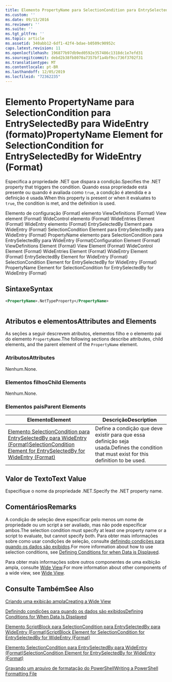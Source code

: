 ```yaml
---
title: Elemento PropertyName para SelectionCondition para EntrySelectedBy para WideEntry (Format) | Microsoft Docs
ms.custom: ''
ms.date: 09/13/2016
ms.reviewer: ''
ms.suite: ''
ms.tgt_pltfrm: ''
ms.topic: article
ms.assetid: 340abb12-6df1-42f4-bdae-b0509c90952c
caps.latest.revision: 11
ms.openlocfilehash: 196877b97db9ed0592e357486c1318dc1e7efd31
ms.sourcegitcommit: debd2b38fb8070a7357bf1a4bf9cc736f3702f31
ms.translationtype: MT
ms.contentlocale: pt-BR
ms.lasthandoff: 12/05/2019
ms.locfileid: "72362235"
---
```

# <a name="propertyname-element-for-selectioncondition-for-entryselectedby-for-wideentry-format"></a><span data-ttu-id="ea7dc-102">Elemento PropertyName para SelectionCondition para EntrySelectedBy para WideEntry (formato)</span><span class="sxs-lookup"><span data-stu-id="ea7dc-102">PropertyName Element for SelectionCondition for EntrySelectedBy for WideEntry (Format)</span></span>

<span data-ttu-id="ea7dc-103">Especifica a propriedade .NET que dispara a condição.</span><span class="sxs-lookup"><span data-stu-id="ea7dc-103">Specifies the .NET property that triggers the condition.</span></span> <span data-ttu-id="ea7dc-104">Quando essa propriedade está presente ou quando é avaliada como `true`, a condição é atendida e a definição é usada.</span><span class="sxs-lookup"><span data-stu-id="ea7dc-104">When this property is present or when it evaluates to `true`, the condition is met, and the definition is used.</span></span>

<span data-ttu-id="ea7dc-105">Elemento de configuração (Format) elemento ViewDefinitions (Format) View element (Format) WideControl elemento (Format) WideEntries Element (Format) WideEntry elemento (Format) EntrySelectedBy Element para WideEntry (Format) SelectionCondition Element para EntrySelectedBy para WideEntry (Format) PropertyName elemento para SelectionCondition para EntrySelectedBy para WideEntry (Format)</span><span class="sxs-lookup"><span data-stu-id="ea7dc-105">Configuration Element (Format) ViewDefinitions Element (Format) View Element (Format) WideControl Element (Format) WideEntries Element (Format) WideEntry Element (Format) EntrySelectedBy Element for WideEntry (Format) SelectionCondition Element for EntrySelectedBy for WideEntry (Format) PropertyName Element for SelectionCondition for EntrySelectedBy for WideEntry (Format)</span></span>

## <a name="syntax"></a><span data-ttu-id="ea7dc-106">Sintaxe</span><span class="sxs-lookup"><span data-stu-id="ea7dc-106">Syntax</span></span>

```xml
<PropertyName>.NetTypeProperty</PropertyName>
```

```csharp

```

## <a name="attributes-and-elements"></a><span data-ttu-id="ea7dc-107">Atributos e elementos</span><span class="sxs-lookup"><span data-stu-id="ea7dc-107">Attributes and Elements</span></span>

<span data-ttu-id="ea7dc-108">As seções a seguir descrevem atributos, elementos filho e o elemento pai do elemento `PropertyName`.</span><span class="sxs-lookup"><span data-stu-id="ea7dc-108">The following sections describe attributes, child elements, and the parent element of the `PropertyName` element.</span></span>

### <a name="attributes"></a><span data-ttu-id="ea7dc-109">Atributos</span><span class="sxs-lookup"><span data-stu-id="ea7dc-109">Attributes</span></span>

<span data-ttu-id="ea7dc-110">Nenhum.</span><span class="sxs-lookup"><span data-stu-id="ea7dc-110">None.</span></span>

### <a name="child-elements"></a><span data-ttu-id="ea7dc-111">Elementos filhos</span><span class="sxs-lookup"><span data-stu-id="ea7dc-111">Child Elements</span></span>

<span data-ttu-id="ea7dc-112">Nenhum.</span><span class="sxs-lookup"><span data-stu-id="ea7dc-112">None.</span></span>

### <a name="parent-elements"></a><span data-ttu-id="ea7dc-113">Elementos pais</span><span class="sxs-lookup"><span data-stu-id="ea7dc-113">Parent Elements</span></span>

|<span data-ttu-id="ea7dc-114">Elemento</span><span class="sxs-lookup"><span data-stu-id="ea7dc-114">Element</span></span>|<span data-ttu-id="ea7dc-115">Descrição</span><span class="sxs-lookup"><span data-stu-id="ea7dc-115">Description</span></span>|
|-------------|-----------------|
|[<span data-ttu-id="ea7dc-116">Elemento SelectionCondition para EntrySelectedBy para WideEntry (Format)</span><span class="sxs-lookup"><span data-stu-id="ea7dc-116">SelectionCondition Element for EntrySelectedBy for WideEntry (Format)</span></span>](./selectioncondition-element-for-entryselectedby-for-widecontrol-format.md)|<span data-ttu-id="ea7dc-117">Define a condição que deve existir para que essa definição seja usada.</span><span class="sxs-lookup"><span data-stu-id="ea7dc-117">Defines the condition that must exist for this definition to be used.</span></span>|

## <a name="text-value"></a><span data-ttu-id="ea7dc-118">Valor de Texto</span><span class="sxs-lookup"><span data-stu-id="ea7dc-118">Text Value</span></span>

<span data-ttu-id="ea7dc-119">Especifique o nome da propriedade .NET.</span><span class="sxs-lookup"><span data-stu-id="ea7dc-119">Specify the .NET property name.</span></span>

## <a name="remarks"></a><span data-ttu-id="ea7dc-120">Comentários</span><span class="sxs-lookup"><span data-stu-id="ea7dc-120">Remarks</span></span>

<span data-ttu-id="ea7dc-121">A condição de seleção deve especificar pelo menos um nome de propriedade ou um script a ser avaliado, mas não pode especificar ambos.</span><span class="sxs-lookup"><span data-stu-id="ea7dc-121">The selection condition must specify at least one property name or a script to evaluate, but cannot specify both.</span></span> <span data-ttu-id="ea7dc-122">Para obter mais informações sobre como usar condições de seleção, consulte [definindo condições para quando os dados são exibidos](./defining-conditions-for-displaying-data.md).</span><span class="sxs-lookup"><span data-stu-id="ea7dc-122">For more information about how to use selection conditions, see [Defining Conditions for when Data is Displayed](./defining-conditions-for-displaying-data.md).</span></span>

<span data-ttu-id="ea7dc-123">Para obter mais informações sobre outros componentes de uma exibição ampla, consulte [Wide View](./creating-a-wide-view.md).</span><span class="sxs-lookup"><span data-stu-id="ea7dc-123">For more information about other components of a wide view, see [Wide View](./creating-a-wide-view.md).</span></span>

## <a name="see-also"></a><span data-ttu-id="ea7dc-124">Consulte Também</span><span class="sxs-lookup"><span data-stu-id="ea7dc-124">See Also</span></span>

[<span data-ttu-id="ea7dc-125">Criando uma exibição ampla</span><span class="sxs-lookup"><span data-stu-id="ea7dc-125">Creating a Wide View</span></span>](./creating-a-wide-view.md)

[<span data-ttu-id="ea7dc-126">Definindo condições para quando os dados são exibidos</span><span class="sxs-lookup"><span data-stu-id="ea7dc-126">Defining Conditions for When Data Is Displayed</span></span>](./defining-conditions-for-displaying-data.md)

[<span data-ttu-id="ea7dc-127">Elemento ScriptBlock para SelectionCondition para EntrySelectedBy para WideEntry (Format)</span><span class="sxs-lookup"><span data-stu-id="ea7dc-127">ScriptBlock Element for SelectionCondition for EntrySelectedBy for WideEntry (Format)</span></span>](./scriptblock-element-for-selectioncondition-for-entryselectedby-for-widecontrol-format.md)

[<span data-ttu-id="ea7dc-128">Elemento SelectionCondition para EntrySelectedBy para WideEntry (Format)</span><span class="sxs-lookup"><span data-stu-id="ea7dc-128">SelectionCondition Element for EntrySelectedBy for WideEntry (Format)</span></span>](./selectioncondition-element-for-entryselectedby-for-widecontrol-format.md)

[<span data-ttu-id="ea7dc-129">Gravando um arquivo de formatação do PowerShell</span><span class="sxs-lookup"><span data-stu-id="ea7dc-129">Writing a PowerShell Formatting File</span></span>](./writing-a-powershell-formatting-file.md)
